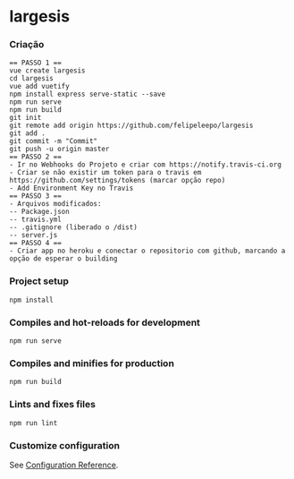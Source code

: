 # largesis

### Criação
```
== PASSO 1 ==
vue create largesis
cd largesis
vue add vuetify
npm install express serve-static --save
npm run serve
npm run build
git init
git remote add origin https://github.com/felipeleepo/largesis
git add .
git commit -m "Commit"
git push -u origin master
== PASSO 2 ==
- Ir no Webhooks do Projeto e criar com https://notify.travis-ci.org
- Criar se não existir um token para o travis em https://github.com/settings/tokens (marcar opção repo)
- Add Environment Key no Travis
== PASSO 3 ==
- Arquivos modificados:
-- Package.json
-- travis.yml
-- .gitignore (liberado o /dist)
-- server.js
== PASSO 4 ==
- Criar app no heroku e conectar o repositorio com github, marcando a opção de esperar o building
````

### Project setup
```
npm install
```

### Compiles and hot-reloads for development
```
npm run serve
```

### Compiles and minifies for production
```
npm run build
```

### Lints and fixes files
```
npm run lint
```

### Customize configuration
See [Configuration Reference](https://cli.vuejs.org/config/).
